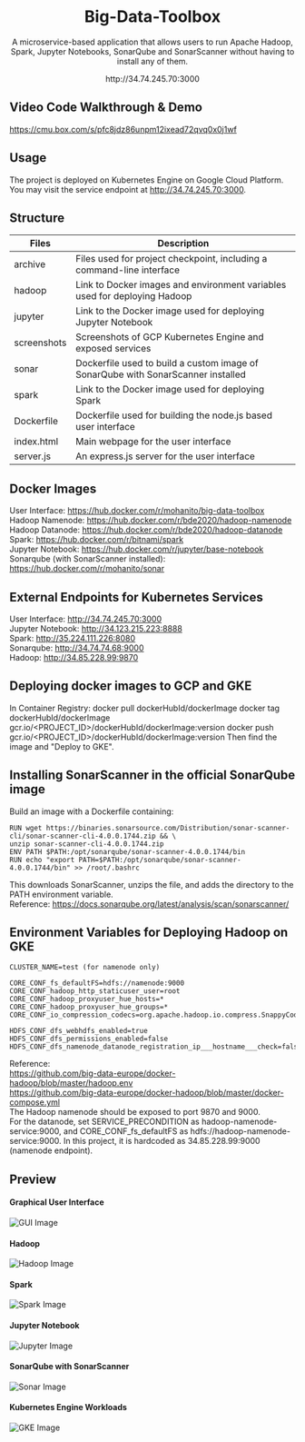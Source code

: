 <h1 align="center">
  Big-Data-Toolbox
</h1>
<p align="center">
  A microservice-based application that allows users to run Apache Hadoop, Spark, Jupyter Notebooks, SonarQube and SonarScanner without having to install any of them.
</p>
<p align="center">
  http://34.74.245.70:3000
</p>

## Video Code Walkthrough & Demo
https://cmu.box.com/s/pfc8jdz86unpm12ixead72qvq0x0j1wf

## Usage
The project is deployed on Kubernetes Engine on Google Cloud Platform. You may visit the service endpoint at http://34.74.245.70:3000.

## Structure
| Files      | Description |
| ----------- | ----------- |
| archive | Files used for project checkpoint, including a command-line interface |
| hadoop   | Link to Docker images and environment variables used for deploying Hadoop |
| jupyter   | Link to the Docker image used for deploying Jupyter Notebook  |
| screenshots | Screenshots of GCP Kubernetes Engine and exposed services |
| sonar | Dockerfile used to build a custom image of SonarQube with SonarScanner installed |
| spark   | Link to the Docker image used for deploying Spark |
| Dockerfile   | Dockerfile used for building the node.js based user interface |
| index.html   | Main webpage for the user interface |
| server.js   | An express.js server for the user interface |

## Docker Images
User Interface: https://hub.docker.com/r/mohanito/big-data-toolbox \
Hadoop Namenode: https://hub.docker.com/r/bde2020/hadoop-namenode \
Hadoop Datanode: https://hub.docker.com/r/bde2020/hadoop-datanode \
Spark: https://hub.docker.com/r/bitnami/spark \
Jupyter Notebook: https://hub.docker.com/r/jupyter/base-notebook \
Sonarqube (with SonarScanner installed): https://hub.docker.com/r/mohanito/sonar 

## External Endpoints for Kubernetes Services
User Interface: http://34.74.245.70:3000 \
Jupyter Notebook: http://34.123.215.223:8888 \
Spark: http://35.224.111.226:8080 \
Sonarqube: http://34.74.74.68:9000 \
Hadoop: http://34.85.228.99:9870

## Deploying docker images to GCP and GKE
In Container Registry:
    docker pull dockerHubId/dockerImage
    docker tag dockerHubId/dockerImage gcr.io/<PROJECT_ID>/dockerHubId/dockerImage:version
    docker push gcr.io/<PROJECT_ID>/dockerHubId/dockerImage:version
Then find the image and "Deploy to GKE".

## Installing SonarScanner in the official SonarQube image
Build an image with a Dockerfile containing:
```
RUN wget https://binaries.sonarsource.com/Distribution/sonar-scanner-cli/sonar-scanner-cli-4.0.0.1744.zip && \
unzip sonar-scanner-cli-4.0.0.1744.zip
ENV PATH $PATH:/opt/sonarqube/sonar-scanner-4.0.0.1744/bin
RUN echo "export PATH=$PATH:/opt/sonarqube/sonar-scanner-4.0.0.1744/bin" >> /root/.bashrc
```
This downloads SonarScanner, unzips the file, and adds the directory to the PATH environment variable. \
Reference: https://docs.sonarqube.org/latest/analysis/scan/sonarscanner/ 

## Environment Variables for Deploying Hadoop on GKE
```
CLUSTER_NAME=test (for namenode only)

CORE_CONF_fs_defaultFS=hdfs://namenode:9000
CORE_CONF_hadoop_http_staticuser_user=root
CORE_CONF_hadoop_proxyuser_hue_hosts=*
CORE_CONF_hadoop_proxyuser_hue_groups=*
CORE_CONF_io_compression_codecs=org.apache.hadoop.io.compress.SnappyCodec

HDFS_CONF_dfs_webhdfs_enabled=true
HDFS_CONF_dfs_permissions_enabled=false
HDFS_CONF_dfs_namenode_datanode_registration_ip___hostname___check=false
```
Reference: \
https://github.com/big-data-europe/docker-hadoop/blob/master/hadoop.env \
https://github.com/big-data-europe/docker-hadoop/blob/master/docker-compose.yml \
The Hadoop namenode should be exposed to port 9870 and 9000. \
For the datanode, set SERVICE_PRECONDITION as hadoop-namenode-service:9000, and CORE_CONF_fs_defaultFS as hdfs://hadoop-namenode-service:9000. In this project, it is hardcoded as 34.85.228.99:9000 (namenode endpoint).

## Preview
#### Graphical User Interface
![GUI Image](https://github.com/Mohanito/Big-Data-Toolbox/blob/main/screenshots/User_interface.png)
#### Hadoop
![Hadoop Image](https://github.com/Mohanito/Big-Data-Toolbox/blob/main/screenshots/Hadoop_datanode.png)
#### Spark
![Spark Image](https://github.com/Mohanito/Big-Data-Toolbox/blob/main/screenshots/Spark.png)
#### Jupyter Notebook
![Jupyter Image](https://github.com/Mohanito/Big-Data-Toolbox/blob/main/screenshots/Jupyter_notebook.png)
#### SonarQube with SonarScanner
![Sonar Image](https://github.com/Mohanito/Big-Data-Toolbox/blob/main/screenshots/SonarQube.png)
#### Kubernetes Engine Workloads
![GKE Image](https://github.com/Mohanito/Big-Data-Toolbox/blob/main/screenshots/GKE_workloads.png)
